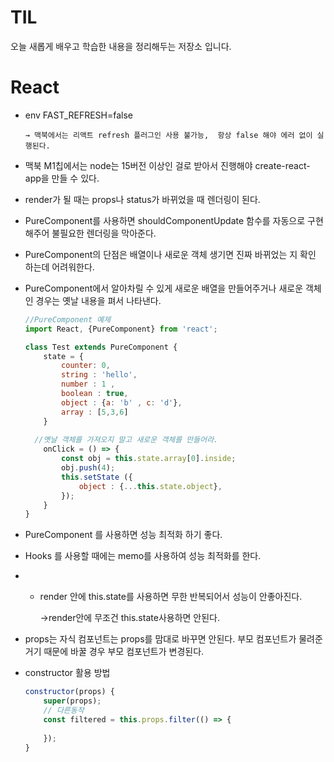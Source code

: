 # TIL
오늘 새롭게 배우고 학습한 내용을 정리해두는 저장소 입니다.

# React

- env FAST_REFRESH=false

      → 맥북에서는 리액트 refresh 플러그인 사용 불가능,  항상 false 해야 에러 없이 실행된다.

- 맥북 M1칩에서는 node는 15버전 이상인 걸로 받아서 진행해야 create-react-app을 만들 수 있다.
- render가 될 때는 props나 status가 바뀌었을 때 렌더링이 된다.
- PureComponent를 사용하면 shouldComponentUpdate 함수를 자동으로 구현해주어 불필요한 렌더링을 막아준다.
- PureComponent의 단점은 배열이나 새로운 객체 생기면 진짜 바뀌었는 지 확인 하는데 어려워한다.
- PureComponent에서 알아차릴 수 있게 새로운 배열을 만들어주거나 새로운 객체인 경우는 옛날 내용을 펴서 나타낸다.

    ```jsx
    //PureComponent 예제
    import React, {PureComponent} from 'react';

    class Test extends PureComponent {
    	state = {
    		counter: 0,
    		string : 'hello',
    		number : 1 ,
    		boolean : true, 
    		object : {a: 'b' , c: 'd'},
    		array : [5,3,6]
    	}
    	
      //옛날 객체를 가져오지 말고 새로운 객체를 만들어라.
    	onClick = () => {
    		const obj = this.state.array[0].inside;
    		obj.push(4);
    		this.setState ({
    			object : {...this.state.object},
    		});
    	}
    }
    ```

- PureComponent 를 사용하면 성능 최적화 하기 좋다.
- Hooks 를 사용할 때에는 memo를 사용하여 성능 최적화를 한다.
- - render 안에 this.state를 사용하면 무한 반복되어서 성능이 안좋아진다.

    →render안에 무조건 this.state사용하면 안된다.

- props는 자식 컴포넌트는 props를 맘대로 바꾸면 안된다. 부모 컴포넌트가 물려준 거기 때문에 바꿀 경우 부모 컴포넌트가 변경된다.
- constructor 활용 방법

    ```jsx
    constructor(props) {
    	super(props);
    	// 다른동작
    	const filtered = this.props.filter(() => {
    		
    	});
    }
    ```
